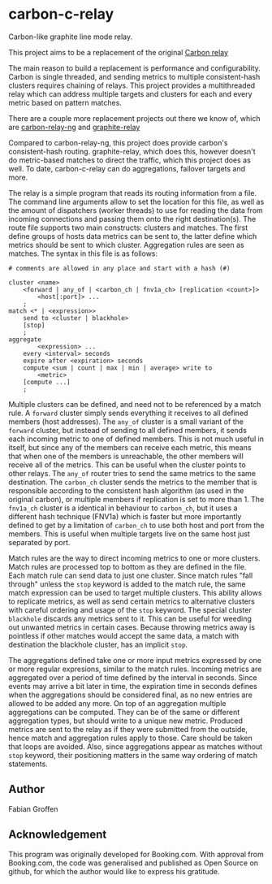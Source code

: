 carbon-c-relay
==============

Carbon-like graphite line mode relay.

This project aims to be a replacement of the original [Carbon relay](http://graphite.readthedocs.org/en/1.0/carbon-daemons.html#carbon-relay-py)

The main reason to build a replacement is performance and
configurability.  Carbon is single threaded, and sending metrics to
multiple consistent-hash clusters requires chaining of relays.  This
project provides a multithreaded relay which can address multiple
targets and clusters for each and every metric based on pattern matches.

There are a couple more replacement projects out there we know of, which
are [carbon-relay-ng](https://github.com/rcrowley/carbon-relay-ng) and [graphite-relay](https://github.com/markchadwick/graphite-relay
)

Compared to carbon-relay-ng, this project does provide carbon's
consistent-hash routing.  graphite-relay, which does this, however
doesn't do metric-based matches to direct the traffic, which this
project does as well.  To date, carbon-c-relay can do aggregations,
failover targets and more.

The relay is a simple program that reads its routing information from a
file.  The command line arguments allow to set the location for this
file, as well as the amount of dispatchers (worker threads) to use for
reading the data from incoming connections and passing them onto the
right destination(s).  The route file supports two main constructs:
clusters and matches.  The first define groups of hosts data metrics can
be sent to, the latter define which metrics should be sent to which
cluster.  Aggregation rules are seen as matches.  The syntax in this
file is as follows:

```
# comments are allowed in any place and start with a hash (#)

cluster <name>
    <forward | any_of | <carbon_ch | fnv1a_ch> [replication <count>]>
        <host[:port]> ...
    ;
match <* | <expression>>
    send to <cluster | blackhole>
    [stop]
    ;
aggregate
        <expression> ...
    every <interval> seconds
    expire after <expiration> seconds
    compute <sum | count | max | min | average> write to
        <metric>
    [compute ...]
    ;
```

Multiple clusters can be defined, and need not to be referenced by a
match rule.  A `forward` cluster simply sends everything it receives to
all defined members (host addresses).  The `any_of` cluster is a small
variant of the `forward` cluster, but instead of sending to all defined
members, it sends each incoming metric to one of defined members.  This
is not much useful in itself, but since any of the members can receive
each metric, this means that when one of the members is unreachable, the
other members will receive all of the metrics.  This can be useful when
the cluster points to other relays.  The `any_of` router tries to send
the same metrics to the same destination.  The `carbon_ch` cluster sends
the metrics to the member that is responsible according to the
consistent hash algorithm (as used in the original carbon), or multiple
members if replication is set to more than 1.  The `fnv1a_ch` cluster is
a identical in behaviour to `carbon_ch`, but it uses a different hash
technique (FNV1a) which is faster but more importantly defined to get by
a limitation of `carbon_ch` to use both host and port from the members.
This is useful when multiple targets live on the same host just separated
by port.

Match rules are the way to direct incoming metrics to one or more
clusters.  Match rules are processed top to bottom as they are defined
in the file.  Each match rule can send data to just one cluster.  Since
match rules "fall through" unless the `stop` keyword is added to the
match rule, the same match expression can be used to target multiple
clusters.  This ability allows to replicate metrics, as well as send
certain metrics to alternative clusters with careful ordering and usage
of the `stop` keyword.  The special cluster `blackhole` discards any
metrics sent to it.  This can be useful for weeding out unwanted metrics
in certain cases.  Because throwing metrics away is pointless if other
matches would accept the same data, a match with destination the
blackhole cluster, has an implicit `stop`.

The aggregations defined take one or more input metrics expressed by one
or more regular expresions, similar to the match rules.  Incoming
metrics are aggregated over a period of time defined by the interval in
seconds.  Since events may arrive a bit later in time, the expiration
time in seconds defines when the aggregations should be considered
final, as no new entries are allowed to be added any more.  On top of an
aggregation multiple aggregations can be computed.  They can be of the
same or different aggregation types, but should write to a unique new
metric.  Produced metrics are sent to the relay as if they were
submitted from the outside, hence match and aggregation rules apply to
those.  Care should be taken that loops are avoided.  Also, since
aggregations appear as matches without `stop` keyword, their positioning
matters in the same way ordering of match statements.


Author
------
Fabian Groffen


Acknowledgement
---------------
This program was originally developed for Booking.com.  With approval
from Booking.com, the code was generalised and published as Open Source
on github, for which the author would like to express his gratitude.
